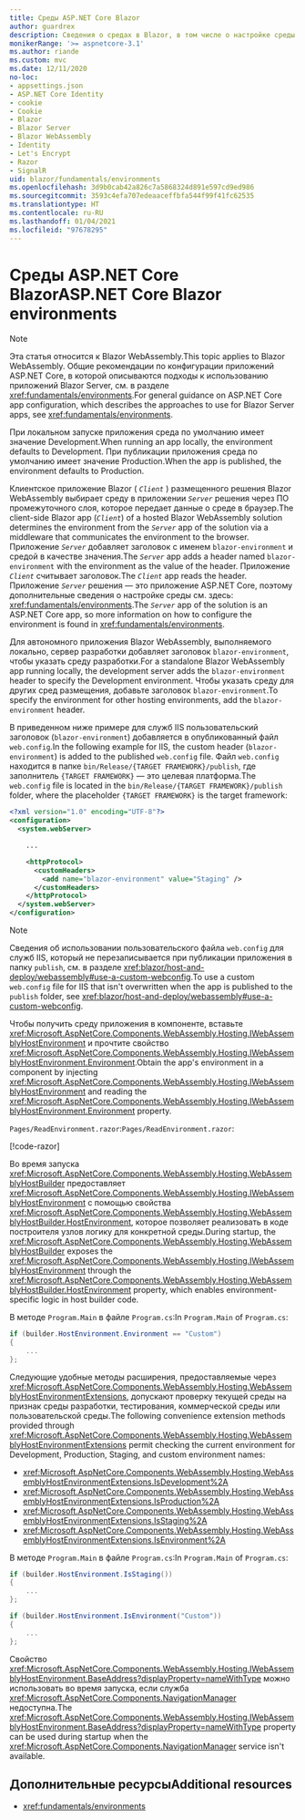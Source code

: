 ```yaml
---
title: Среды ASP.NET Core Blazor
author: guardrex
description: Сведения о средах в Blazor, в том числе о настройке среды для приложения Blazor WebAssembly.
monikerRange: '>= aspnetcore-3.1'
ms.author: riande
ms.custom: mvc
ms.date: 12/11/2020
no-loc:
- appsettings.json
- ASP.NET Core Identity
- cookie
- Cookie
- Blazor
- Blazor Server
- Blazor WebAssembly
- Identity
- Let's Encrypt
- Razor
- SignalR
uid: blazor/fundamentals/environments
ms.openlocfilehash: 3d9b0cab42a826c7a5868324d891e597cd9ed986
ms.sourcegitcommit: 3593c4efa707edeaaceffbfa544f99f41fc62535
ms.translationtype: HT
ms.contentlocale: ru-RU
ms.lasthandoff: 01/04/2021
ms.locfileid: "97678295"
---
```

# <a name="aspnet-core-no-locblazor-environments"></a><span data-ttu-id="3b34d-103">Среды ASP.NET Core Blazor</span><span class="sxs-lookup"><span data-stu-id="3b34d-103">ASP.NET Core Blazor environments</span></span>

> [!NOTE]
> <span data-ttu-id="3b34d-104">Эта статья относится к Blazor WebAssembly.</span><span class="sxs-lookup"><span data-stu-id="3b34d-104">This topic applies to Blazor WebAssembly.</span></span> <span data-ttu-id="3b34d-105">Общие рекомендации по конфигурации приложений ASP.NET Core, в которой описываются подходы к использованию приложений Blazor Server, см. в разделе <xref:fundamentals/environments>.</span><span class="sxs-lookup"><span data-stu-id="3b34d-105">For general guidance on ASP.NET Core app configuration, which describes the approaches to use for Blazor Server apps, see <xref:fundamentals/environments>.</span></span>

<span data-ttu-id="3b34d-106">При локальном запуске приложения среда по умолчанию имеет значение Development.</span><span class="sxs-lookup"><span data-stu-id="3b34d-106">When running an app locally, the environment defaults to Development.</span></span> <span data-ttu-id="3b34d-107">При публикации приложения среда по умолчанию имеет значение Production.</span><span class="sxs-lookup"><span data-stu-id="3b34d-107">When the app is published, the environment defaults to Production.</span></span>

<span data-ttu-id="3b34d-108">Клиентское приложение Blazor ( *`Client`* ) размещенного решения Blazor WebAssembly выбирает среду в приложении *`Server`* решения через ПО промежуточного слоя, которое передает данные о среде в браузер.</span><span class="sxs-lookup"><span data-stu-id="3b34d-108">The client-side Blazor app (*`Client`*) of a hosted Blazor WebAssembly solution determines the environment from the *`Server`* app of the solution via a middleware that communicates the environment to the browser.</span></span> <span data-ttu-id="3b34d-109">Приложение *`Server`* добавляет заголовок с именем `blazor-environment` и средой в качестве значения.</span><span class="sxs-lookup"><span data-stu-id="3b34d-109">The *`Server`* app adds a header named `blazor-environment` with the environment as the value of the header.</span></span> <span data-ttu-id="3b34d-110">Приложение *`Client`* считывает заголовок.</span><span class="sxs-lookup"><span data-stu-id="3b34d-110">The *`Client`* app reads the header.</span></span> <span data-ttu-id="3b34d-111">Приложение *`Server`* решения — это приложение ASP.NET Core, поэтому дополнительные сведения о настройке среды см. здесь: <xref:fundamentals/environments>.</span><span class="sxs-lookup"><span data-stu-id="3b34d-111">The *`Server`* app of the solution is an ASP.NET Core app, so more information on how to configure the environment is found in <xref:fundamentals/environments>.</span></span>

<span data-ttu-id="3b34d-112">Для автономного приложения Blazor WebAssembly, выполняемого локально, сервер разработки добавляет заголовок `blazor-environment`, чтобы указать среду разработки.</span><span class="sxs-lookup"><span data-stu-id="3b34d-112">For a standalone Blazor WebAssembly app running locally, the development server adds the `blazor-environment` header to specify the Development environment.</span></span> <span data-ttu-id="3b34d-113">Чтобы указать среду для других сред размещения, добавьте заголовок `blazor-environment`.</span><span class="sxs-lookup"><span data-stu-id="3b34d-113">To specify the environment for other hosting environments, add the `blazor-environment` header.</span></span>

<span data-ttu-id="3b34d-114">В приведенном ниже примере для служб IIS пользовательский заголовок (`blazor-environment`) добавляется в опубликованный файл `web.config`.</span><span class="sxs-lookup"><span data-stu-id="3b34d-114">In the following example for IIS, the custom header (`blazor-environment`) is added to the published `web.config` file.</span></span> <span data-ttu-id="3b34d-115">Файл `web.config` находится в папке `bin/Release/{TARGET FRAMEWORK}/publish`, где заполнитель `{TARGET FRAMEWORK}` — это целевая платформа.</span><span class="sxs-lookup"><span data-stu-id="3b34d-115">The `web.config` file is located in the `bin/Release/{TARGET FRAMEWORK}/publish` folder, where the placeholder `{TARGET FRAMEWORK}` is the target framework:</span></span>

```xml
<?xml version="1.0" encoding="UTF-8"?>
<configuration>
  <system.webServer>

    ...

    <httpProtocol>
      <customHeaders>
        <add name="blazor-environment" value="Staging" />
      </customHeaders>
    </httpProtocol>
  </system.webServer>
</configuration>
```

> [!NOTE]
> <span data-ttu-id="3b34d-116">Сведения об использовании пользовательского файла `web.config` для служб IIS, который не перезаписывается при публикации приложения в папку `publish`, см. в разделе <xref:blazor/host-and-deploy/webassembly#use-a-custom-webconfig>.</span><span class="sxs-lookup"><span data-stu-id="3b34d-116">To use a custom `web.config` file for IIS that isn't overwritten when the app is published to the `publish` folder, see <xref:blazor/host-and-deploy/webassembly#use-a-custom-webconfig>.</span></span>

<span data-ttu-id="3b34d-117">Чтобы получить среду приложения в компоненте, вставьте <xref:Microsoft.AspNetCore.Components.WebAssembly.Hosting.IWebAssemblyHostEnvironment> и прочтите свойство <xref:Microsoft.AspNetCore.Components.WebAssembly.Hosting.IWebAssemblyHostEnvironment.Environment>.</span><span class="sxs-lookup"><span data-stu-id="3b34d-117">Obtain the app's environment in a component by injecting <xref:Microsoft.AspNetCore.Components.WebAssembly.Hosting.IWebAssemblyHostEnvironment> and reading the <xref:Microsoft.AspNetCore.Components.WebAssembly.Hosting.IWebAssemblyHostEnvironment.Environment> property.</span></span>

<span data-ttu-id="3b34d-118">`Pages/ReadEnvironment.razor`:</span><span class="sxs-lookup"><span data-stu-id="3b34d-118">`Pages/ReadEnvironment.razor`:</span></span>

[!code-razor[](environments/samples_snapshot/ReadEnvironment.razor?highlight=3,7)]

<span data-ttu-id="3b34d-119">Во время запуска <xref:Microsoft.AspNetCore.Components.WebAssembly.Hosting.WebAssemblyHostBuilder> предоставляет <xref:Microsoft.AspNetCore.Components.WebAssembly.Hosting.IWebAssemblyHostEnvironment> с помощью свойства <xref:Microsoft.AspNetCore.Components.WebAssembly.Hosting.WebAssemblyHostBuilder.HostEnvironment>, которое позволяет реализовать в коде построителя узлов логику для конкретной среды.</span><span class="sxs-lookup"><span data-stu-id="3b34d-119">During startup, the <xref:Microsoft.AspNetCore.Components.WebAssembly.Hosting.WebAssemblyHostBuilder> exposes the <xref:Microsoft.AspNetCore.Components.WebAssembly.Hosting.IWebAssemblyHostEnvironment> through the <xref:Microsoft.AspNetCore.Components.WebAssembly.Hosting.WebAssemblyHostBuilder.HostEnvironment> property, which enables environment-specific logic in host builder code.</span></span>

<span data-ttu-id="3b34d-120">В методе `Program.Main` в файле `Program.cs`:</span><span class="sxs-lookup"><span data-stu-id="3b34d-120">In `Program.Main` of `Program.cs`:</span></span>

```csharp
if (builder.HostEnvironment.Environment == "Custom")
{
    ...
};
```

<span data-ttu-id="3b34d-121">Следующие удобные методы расширения, предоставляемые через <xref:Microsoft.AspNetCore.Components.WebAssembly.Hosting.WebAssemblyHostEnvironmentExtensions>, допускают проверку текущей среды на признак среды разработки, тестирования, коммерческой среды или пользовательской среды.</span><span class="sxs-lookup"><span data-stu-id="3b34d-121">The following convenience extension methods provided through <xref:Microsoft.AspNetCore.Components.WebAssembly.Hosting.WebAssemblyHostEnvironmentExtensions> permit checking the current environment for Development, Production, Staging, and custom environment names:</span></span>

* <xref:Microsoft.AspNetCore.Components.WebAssembly.Hosting.WebAssemblyHostEnvironmentExtensions.IsDevelopment%2A>
* <xref:Microsoft.AspNetCore.Components.WebAssembly.Hosting.WebAssemblyHostEnvironmentExtensions.IsProduction%2A>
* <xref:Microsoft.AspNetCore.Components.WebAssembly.Hosting.WebAssemblyHostEnvironmentExtensions.IsStaging%2A>
* <xref:Microsoft.AspNetCore.Components.WebAssembly.Hosting.WebAssemblyHostEnvironmentExtensions.IsEnvironment%2A>

<span data-ttu-id="3b34d-122">В методе `Program.Main` в файле `Program.cs`:</span><span class="sxs-lookup"><span data-stu-id="3b34d-122">In `Program.Main` of `Program.cs`:</span></span>

```csharp
if (builder.HostEnvironment.IsStaging())
{
    ...
};

if (builder.HostEnvironment.IsEnvironment("Custom"))
{
    ...
};
```

<span data-ttu-id="3b34d-123">Свойство <xref:Microsoft.AspNetCore.Components.WebAssembly.Hosting.IWebAssemblyHostEnvironment.BaseAddress?displayProperty=nameWithType> можно использовать во время запуска, если служба <xref:Microsoft.AspNetCore.Components.NavigationManager> недоступна.</span><span class="sxs-lookup"><span data-stu-id="3b34d-123">The <xref:Microsoft.AspNetCore.Components.WebAssembly.Hosting.IWebAssemblyHostEnvironment.BaseAddress?displayProperty=nameWithType> property can be used during startup when the <xref:Microsoft.AspNetCore.Components.NavigationManager> service isn't available.</span></span>

## <a name="additional-resources"></a><span data-ttu-id="3b34d-124">Дополнительные ресурсы</span><span class="sxs-lookup"><span data-stu-id="3b34d-124">Additional resources</span></span>

* <xref:fundamentals/environments>
